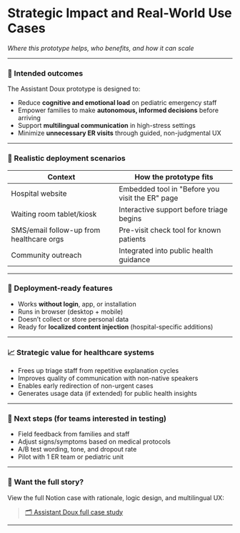 # Strategic Impact and Real-World Use Cases
*Where this prototype helps, who benefits, and how it can scale*

---

### 🎯 Intended outcomes

The Assistant Doux prototype is designed to:

- Reduce **cognitive and emotional load** on pediatric emergency staff
- Empower families to make **autonomous, informed decisions** before arriving
- Support **multilingual communication** in high-stress settings
- Minimize **unnecessary ER visits** through guided, non-judgmental UX

---

### 🏥 Realistic deployment scenarios

| Context                                   | How the prototype fits                          |
|------------------------------------------|--------------------------------------------------|
| Hospital website                         | Embedded tool in "Before you visit the ER" page |
| Waiting room tablet/kiosk                | Interactive support before triage begins         |
| SMS/email follow-up from healthcare orgs | Pre-visit check tool for known patients         |
| Community outreach                       | Integrated into public health guidance           |

---

### 🚦 Deployment-ready features

- Works **without login**, app, or installation
- Runs in browser (desktop + mobile)
- Doesn’t collect or store personal data
- Ready for **localized content injection** (hospital-specific additions)

---

### 📈 Strategic value for healthcare systems

- Frees up triage staff from repetitive explanation cycles
- Improves quality of communication with non-native speakers
- Enables early redirection of non-urgent cases
- Generates usage data (if extended) for public health insights

---

### 🧪 Next steps (for teams interested in testing)

- Field feedback from families and staff
- Adjust signs/symptoms based on medical protocols
- A/B test wording, tone, and dropout rate
- Pilot with 1 ER team or pediatric unit

---

### 📁 Want the full story?

View the full Notion case with rationale, logic design, and multilingual UX:
> [🗂 Assistant Doux full case study](https://typhoon-twilight-962.notion.site/Assistant-Doux-UX-Prototype-pour-all-ger-les-urgences-p-diatriques-1d5e1e1b441280d6b753d57588361956)

---
